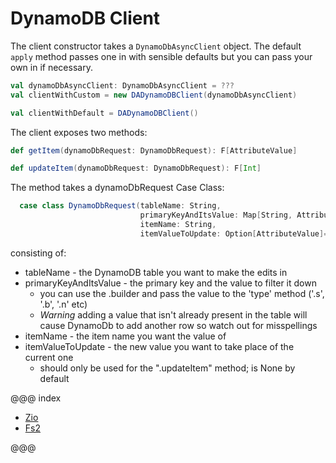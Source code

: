 # DynamoDB Client

The client constructor takes a `DynamoDbAsyncClient` object. The default `apply` method passes one in with sensible defaults but you can pass your own in if necessary.

```scala
val dynamoDbAsyncClient: DynamoDbAsyncClient = ???
val clientWithCustom = new DADynamoDBClient(dynamoDbAsyncClient)

val clientWithDefault = DADynamoDBClient()
```

The client exposes two methods:

```scala
def getItem(dynamoDbRequest: DynamoDbRequest): F[AttributeValue]

def updateItem(dynamoDbRequest: DynamoDbRequest): F[Int]
```

The method takes a dynamoDbRequest Case Class:

```scala
  case class DynamoDbRequest(tableName: String,
                             primaryKeyAndItsValue: Map[String, AttributeValue],
                             itemName: String,
                             itemValueToUpdate: Option[AttributeValue]=None)
```
consisting of:
- tableName - the DynamoDB table you want to make the edits in
- primaryKeyAndItsValue - the primary key and the value to filter it down
  - you can use the .builder and pass the value to the 'type' method ('.s', '.b', '.n' etc)
  - *Warning* adding a value that isn't already present in the table will cause DynamoDb to add another row so watch out for misspellings
- itemName - the item name you want the value of
- itemValueToUpdate - the new value you want to take place of the current one 
  - should only be used for the ".updateItem" method; is None by default

@@@ index

* [Zio](zio.md)
* [Fs2](fs2.md)

@@@
